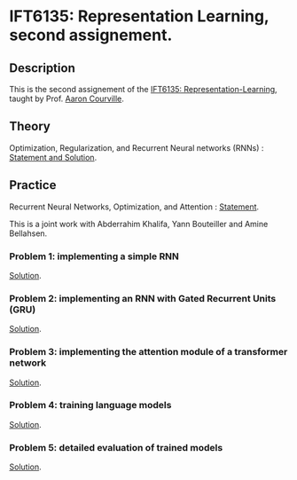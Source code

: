 # IFT6135: Representation Learning, second assignement.

## Description

This is the second assignement of the [IFT6135: Representation-Learning](https://sites.google.com/mila.quebec/ift6135), taught by Prof. [Aaron Courville](https://mila.quebec/en/person/aaron-courville/).

## Theory

Optimization, Regularization, and Recurrent Neural networks (RNNs) : [Statement and Solution](https://github.com/Sanaelotfi/Representation-Learning-HW2/blob/master/IFT6135_HW2_Theory.pdf).


## Practice

Recurrent Neural Networks, Optimization, and Attention : [Statement](https://github.com/Sanaelotfi/Representation-Learning-HW2/blob/master/HW2_practice_statement.pdf).

This is a joint work with Abderrahim Khalifa, Yann Bouteiller and Amine Bellahsen. 

### Problem 1: implementing a simple RNN

[Solution]().


### Problem 2: implementing an RNN with Gated Recurrent Units (GRU)

[Solution]().

### Problem 3: implementing the attention module of a transformer network 

[Solution]().

### Problem 4: training language models

[Solution](https://github.com/Sanaelotfi/Representation-Learning-HW2/blob/master/Problem4.ipynb).

### Problem 5: detailed evaluation of trained models

[Solution](https://github.com/Sanaelotfi/Representation-Learning-HW2/blob/master/Problem%205.ipynb).
